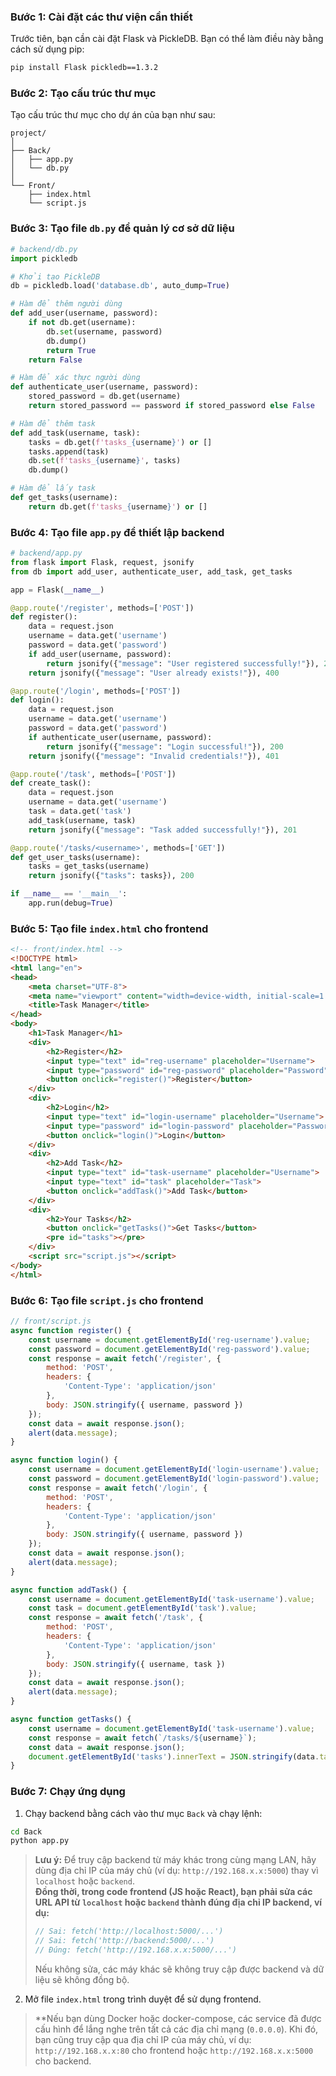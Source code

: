 ### Bước 1: Cài đặt các thư viện cần thiết

Trước tiên, bạn cần cài đặt Flask và PickleDB. Bạn có thể làm điều này bằng cách sử dụng pip:

```bash
pip install Flask pickledb==1.3.2
```

### Bước 2: Tạo cấu trúc thư mục

Tạo cấu trúc thư mục cho dự án của bạn như sau:

```
project/
│
├── Back/
│   ├── app.py
│   └── db.py
│
└── Front/
    ├── index.html
    └── script.js
```

### Bước 3: Tạo file `db.py` để quản lý cơ sở dữ liệu

```python
# backend/db.py
import pickledb

# Khởi tạo PickleDB
db = pickledb.load('database.db', auto_dump=True)

# Hàm để thêm người dùng
def add_user(username, password):
    if not db.get(username):
        db.set(username, password)
        db.dump()
        return True
    return False

# Hàm để xác thực người dùng
def authenticate_user(username, password):
    stored_password = db.get(username)
    return stored_password == password if stored_password else False

# Hàm để thêm task
def add_task(username, task):
    tasks = db.get(f'tasks_{username}') or []
    tasks.append(task)
    db.set(f'tasks_{username}', tasks)
    db.dump()

# Hàm để lấy task
def get_tasks(username):
    return db.get(f'tasks_{username}') or []
```

### Bước 4: Tạo file `app.py` để thiết lập backend

```python
# backend/app.py
from flask import Flask, request, jsonify
from db import add_user, authenticate_user, add_task, get_tasks

app = Flask(__name__)

@app.route('/register', methods=['POST'])
def register():
    data = request.json
    username = data.get('username')
    password = data.get('password')
    if add_user(username, password):
        return jsonify({"message": "User registered successfully!"}), 201
    return jsonify({"message": "User already exists!"}), 400

@app.route('/login', methods=['POST'])
def login():
    data = request.json
    username = data.get('username')
    password = data.get('password')
    if authenticate_user(username, password):
        return jsonify({"message": "Login successful!"}), 200
    return jsonify({"message": "Invalid credentials!"}), 401

@app.route('/task', methods=['POST'])
def create_task():
    data = request.json
    username = data.get('username')
    task = data.get('task')
    add_task(username, task)
    return jsonify({"message": "Task added successfully!"}), 201

@app.route('/tasks/<username>', methods=['GET'])
def get_user_tasks(username):
    tasks = get_tasks(username)
    return jsonify({"tasks": tasks}), 200

if __name__ == '__main__':
    app.run(debug=True)
```

### Bước 5: Tạo file `index.html` cho frontend

```html
<!-- front/index.html -->
<!DOCTYPE html>
<html lang="en">
<head>
    <meta charset="UTF-8">
    <meta name="viewport" content="width=device-width, initial-scale=1.0">
    <title>Task Manager</title>
</head>
<body>
    <h1>Task Manager</h1>
    <div>
        <h2>Register</h2>
        <input type="text" id="reg-username" placeholder="Username">
        <input type="password" id="reg-password" placeholder="Password">
        <button onclick="register()">Register</button>
    </div>
    <div>
        <h2>Login</h2>
        <input type="text" id="login-username" placeholder="Username">
        <input type="password" id="login-password" placeholder="Password">
        <button onclick="login()">Login</button>
    </div>
    <div>
        <h2>Add Task</h2>
        <input type="text" id="task-username" placeholder="Username">
        <input type="text" id="task" placeholder="Task">
        <button onclick="addTask()">Add Task</button>
    </div>
    <div>
        <h2>Your Tasks</h2>
        <button onclick="getTasks()">Get Tasks</button>
        <pre id="tasks"></pre>
    </div>
    <script src="script.js"></script>
</body>
</html>
```

### Bước 6: Tạo file `script.js` cho frontend

```javascript
// front/script.js
async function register() {
    const username = document.getElementById('reg-username').value;
    const password = document.getElementById('reg-password').value;
    const response = await fetch('/register', {
        method: 'POST',
        headers: {
            'Content-Type': 'application/json'
        },
        body: JSON.stringify({ username, password })
    });
    const data = await response.json();
    alert(data.message);
}

async function login() {
    const username = document.getElementById('login-username').value;
    const password = document.getElementById('login-password').value;
    const response = await fetch('/login', {
        method: 'POST',
        headers: {
            'Content-Type': 'application/json'
        },
        body: JSON.stringify({ username, password })
    });
    const data = await response.json();
    alert(data.message);
}

async function addTask() {
    const username = document.getElementById('task-username').value;
    const task = document.getElementById('task').value;
    const response = await fetch('/task', {
        method: 'POST',
        headers: {
            'Content-Type': 'application/json'
        },
        body: JSON.stringify({ username, task })
    });
    const data = await response.json();
    alert(data.message);
}

async function getTasks() {
    const username = document.getElementById('task-username').value;
    const response = await fetch(`/tasks/${username}`);
    const data = await response.json();
    document.getElementById('tasks').innerText = JSON.stringify(data.tasks, null, 2);
}
```

### Bước 7: Chạy ứng dụng

1. Chạy backend bằng cách vào thư mục `Back` và chạy lệnh:

```bash
cd Back
python app.py
```

> **Lưu ý:** Để truy cập backend từ máy khác trong cùng mạng LAN, hãy dùng địa chỉ IP của máy chủ (ví dụ: `http://192.168.x.x:5000`) thay vì `localhost` hoặc `backend`.  
> **Đồng thời, trong code frontend (JS hoặc React), bạn phải sửa các URL API từ `localhost` hoặc `backend` thành đúng địa chỉ IP backend, ví dụ:**  
> ```js
> // Sai: fetch('http://localhost:5000/...')
> // Sai: fetch('http://backend:5000/...')
> // Đúng: fetch('http://192.168.x.x:5000/...')
> ```
> Nếu không sửa, các máy khác sẽ không truy cập được backend và dữ liệu sẽ không đồng bộ.

2. Mở file `index.html` trong trình duyệt để sử dụng frontend.

> **Nếu bạn dùng Docker hoặc docker-compose, các service đã được cấu hình để lắng nghe trên tất cả các địa chỉ mạng (`0.0.0.0`). Khi đó, bạn cũng truy cập qua địa chỉ IP của máy chủ, ví dụ: `http://192.168.x.x:80` cho frontend hoặc `http://192.168.x.x:5000` cho backend.